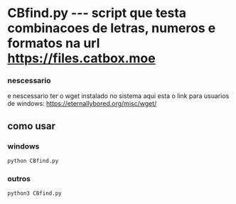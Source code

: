 # CBfind.py --- script que testa combinacoes de letras, numeros e formatos na url https://files.catbox.moe

### nescessario
e nescessario ter o wget instalado no sistema
aqui esta o link para usuarios de windows: https://eternallybored.org/misc/wget/
## como usar
### windows
```
python CBfind.py
```
### outros
```
python3 CBfind.py
```
